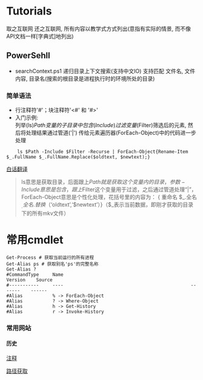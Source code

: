 # Tutorials

取之互联网 还之互联网, 所有内容以教学式方式列出(意指有实际的情景, 而不像API文档一样[字典式]地列出)

## PowerSehll
- searchContext.ps1
递归目录上下文搜索(支持中文IO) 支持匹配 文件名, 文件内容, 目录名(搜索的根目录是进程执行时的环境所处的目录)
### 简单语法
 - 行注释符'#'；块注释符'<#' 和 '#>'
 - 入门示例:   
 列举(ls)$Path变量的子目录中包含(Include)过滤变量($Filter)筛选后的元素, 然后将处理结果通过管道('|') 传给元素遍历器(ForEach-Object)中的代码进一步处理
``` PowerSehll
    ls $Path -Include $Filter -Recurse | ForEach-Object{Rename-Item $_.FullName $_.FullName.Replace($oldtext, $newtext);}
```
[白话翻译](http://www.aichunjing.com/xtjc/2017-03-09/2030.html)
> ls意思是获取目录，后面跟上$Path就是获取这个变量内的目录，参数-Include意思是包含，跟上$Filter这个变量用于过滤，之后通过管道处理“|”，ForEach-Object意思是个性化处理，花括号里的内容为： { 重命名 $_.全名 $_.全名.替换（‘$oldtext’,‘$newtext’）}（$_表示当前数据，即刚才获取的目录下的所有mkv文件）

# 常用cmdlet
```
Get-Process # 获取当前运行的所有进程
Get-Alias ps # 获取别名'ps'的完整名称
Get-Alias ?
#CommandType     Name                                               Version    Source                                                                          
#-----------     ----                                               -------    ------                                                                          
#Alias           % -> ForEach-Object                                                                                                                           
#Alias           ? -> Where-Object                                                                                                                             
#Alias           h -> Get-History                                                                                                                              
#Alias           r -> Invoke-History
```

### 常用网站
#### 历史

[注释](https://www.jb51.net/article/53281.htm)

[路径获取](http://www.bathome.net/thread-44889-1-1.html)


